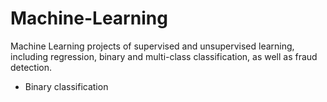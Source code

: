 # Machine-Learning
Machine Learning projects of supervised and unsupervised learning, including regression, binary and multi-class classification, as well as fraud detection.

* Binary classification
